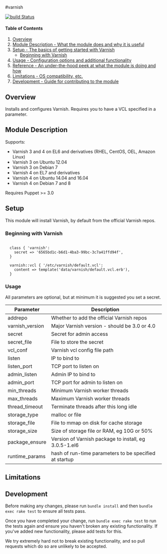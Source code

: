 #varnish


[![build
Status](https://travis-ci.org/BashtonLtd/puppet-varnish.png?branch=master)](https://travis-ci.org/BashtonLtd/puppet-varnish)

#### Table of Contents

1. [Overview](#overview)
2. [Module Description - What the module does and why it is useful](#module-description)
3. [Setup - The basics of getting started with Varnish](#setup)
    * [Beginning with Varnish](#beginning-with-varnish])
4. [Usage - Configuration options and additional functionality](#usage)
5. [Reference - An under-the-hood peek at what the module is doing and how](#reference)
5. [Limitations - OS compatibility, etc.](#limitations)
6. [Development - Guide for contributing to the module](#development)

## Overview

Installs and configures Varnish.  Requires you to have a VCL specified
in a parameter.

## Module Description

Supports:
 * Varnish 3 and 4 on EL6 and derivatives (RHEL, CentOS, OEL, Amazon Linux)
 * Varnish 3 on Ubuntu 12.04
 * Varnish 3 on Debian 7
 * Varnish 4 on EL7 and derivatives
 * Varnish 4 on Ubuntu 14.04 and 16.04
 * Varnish 4 on Debian 7 and 8

Requires Puppet >= 3.0

## Setup

This module will install Varnish, by default from the official Varnish
repos.

### Beginning with Varnish

```puppet

  class { 'varnish':
    secret => '6565bd1c-b6d1-4ba3-99bc-3c7a41ffd94f',
  }

  varnish::vcl { '/etc/varnish/default.vcl':
    content => template('data/varnish/default.vcl.erb'),
  }
```

### Usage

All parameters are optional, but at minimum it is suggested you set a
secret.

|Parameter|Description|
|---------|-----------|
|addrepo|Whether to add the official Varnish repos|
|varnish_version|Major Varnish version - should be 3.0 or 4.0|
|secret|Secret for admin access|
|secret_file|File to store the secret|
|vcl_conf|Varnish vcl config file path|
|listen|IP to bind to|
|listen_port|TCP port to listen on|
|admin_listen|Admin IP to bind to|
|admin_port|TCP port for admin to listen on|
|min_threads|Minimum Varnish worker threads|
|max_threads|Maximum Varnish worker threads|
|thread_timeout|Terminate threads after this long idle|
|storage_type|malloc or file|
|storage_file|File to mmap on disk for cache storage|
|storage_size|Size of storage file or RAM, eg 10G or 50%|
|package_ensure|Version of Varnish package to install, eg 3.0.5-1.el6|
|runtime_params|hash of run-time parameters to be specified at startup|


## Limitations

## Development

Before making any changes, please run `bundle install` and then `bundle
exec rake test` to ensure all tests pass.

Once you have completed your change, run `bundle exec rake test` to run
the tests again and ensure you haven't broken any existing
functionality.  If you've added new functionality, please add tests for
this.

We try extremely hard not to break existing functionality, and so pull
requests which do so are unlikely to be accepted.
